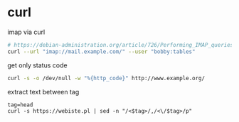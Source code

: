 # curl

imap via curl
```bash
# https://debian-administration.org/article/726/Performing_IMAP_queries_via_curl
curl --url "imap://mail.example.com/" --user "bobby:tables"
```

get only status code
```bash
curl -s -o /dev/null -w "%{http_code}" http://www.example.org/
```

extract text between tag
```
tag=head
curl -s https://webiste.pl | sed -n "/<$tag>/,/<\/$tag>/p"
```
